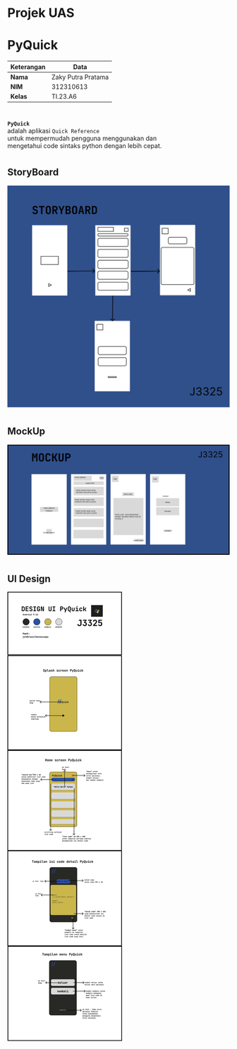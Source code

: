 # Projek UAS
# PyQuick
| Keterangan | Data                |
| ---------- | ------------------- |
| **Nama**   | Zaky Putra Pratama |
| **NIM**    | 312310613           |
| **Kelas**  | TI.23.A6            |
#
**`PyQuick`** <br>
adalah aplikasi `Quick Reference` <br>
untuk mempermudah pengguna menggunakan dan <br>
mengetahui code sintaks python dengan lebih cepat. <br>
#
## StoryBoard
![gambar](pyquickk/sb.png)
#
## MockUp
![gambar](pyquickk/mk.png)
#
## UI Design
![gambar](pyquickk/ui.png)

